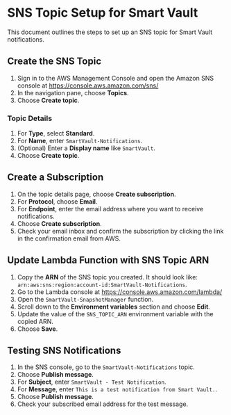 # SNS Topic Setup for Smart Vault

This document outlines the steps to set up an SNS topic for Smart Vault notifications.

## Create the SNS Topic

1. Sign in to the AWS Management Console and open the Amazon SNS console at https://console.aws.amazon.com/sns/
2. In the navigation pane, choose **Topics**.
3. Choose **Create topic**.

### Topic Details
1. For **Type**, select **Standard**.
2. For **Name**, enter `SmartVault-Notifications`.
3. (Optional) Enter a **Display name** like `SmartVault`.
4. Choose **Create topic**.

## Create a Subscription

1. On the topic details page, choose **Create subscription**.
2. For **Protocol**, choose **Email**.
3. For **Endpoint**, enter the email address where you want to receive notifications.
4. Choose **Create subscription**.
5. Check your email inbox and confirm the subscription by clicking the link in the confirmation email from AWS.

## Update Lambda Function with SNS Topic ARN

1. Copy the **ARN** of the SNS topic you created. It should look like: `arn:aws:sns:region:account-id:SmartVault-Notifications`.
2. Go to the Lambda console at https://console.aws.amazon.com/lambda/
3. Open the `SmartVault-SnapshotManager` function.
4. Scroll down to the **Environment variables** section and choose **Edit**.
5. Update the value of the `SNS_TOPIC_ARN` environment variable with the copied ARN.
6. Choose **Save**.

## Testing SNS Notifications

1. In the SNS console, go to the `SmartVault-Notifications` topic.
2. Choose **Publish message**.
3. For **Subject**, enter `SmartVault - Test Notification`.
4. For **Message**, enter `This is a test notification from Smart Vault.`.
5. Choose **Publish message**.
6. Check your subscribed email address for the test message.